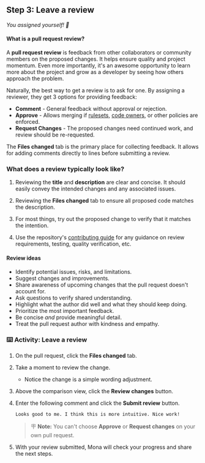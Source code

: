 ## Step 3: Leave a review

_You assigned yourself! :tada:_

#### What is a pull request review?

A **pull request review** is feedback from other collaborators or community members on the proposed changes. It helps ensure quality and project momentum. Even more importantly, it's an awesome opportunity to learn more about the project and grow as a developer by seeing how others approach the problem.

Naturally, the best way to get a review is to ask for one. By assigning a reviewer, they get 3 options for providing feedback:

- **Comment** - General feedback without approval or rejection.
- **Approve** - Allows merging if [rulesets](https://docs.github.com/en/repositories/configuring-branches-and-merges-in-your-repository/managing-rulesets/about-rulesets), [code owners](https://docs.github.com/en/repositories/managing-your-repositorys-settings-and-features/customizing-your-repository/about-code-owners), or other policies are enforced.
- **Request Changes** - The proposed changes need continued work, and review should be re-requested.

The **Files changed** tab is the primary place for collecting feedback. It allows for adding comments directly to lines before submitting a review.

### What does a review typically look like?

1. Reviewing the **title** and **description** are clear and concise. It should easily convey the intended changes and any associated issues.

1. Reviewing the **Files changed** tab to ensure all proposed code matches the description.

1. For most things, try out the proposed change to verify that it matches the intention.

1. Use the repository's [contributing guide](https://docs.github.com/en/communities/setting-up-your-project-for-healthy-contributions/setting-guidelines-for-repository-contributors) for any guidance on review requirements, testing, quality verification, etc.

#### Review ideas

- Identify potential issues, risks, and limitations.
- Suggest changes and improvements.
- Share awareness of upcoming changes that the pull request doesn't account for.
- Ask questions to verify shared understanding.
- Highlight what the author did well and what they should keep doing.
- Prioritize the most important feedback.
- Be concise _and_ provide meaningful detail.
- Treat the pull request author with kindness and empathy.

### :keyboard: Activity: Leave a review

1. On the pull request, click the **Files changed** tab.

1. Take a moment to review the change.

   - Notice the change is a simple wording adjustment.

1. Above the comparison view, click the **Review changes** button.

1. Enter the following comment and click the **Submit review** button.

   ```md
   Looks good to me. I think this is more intuitive. Nice work!
   ```

   > 🪧 **Note:** You can't choose **Approve** or **Request changes** on your own pull request.

1. With your review submitted, Mona will check your progress and share the next steps.
